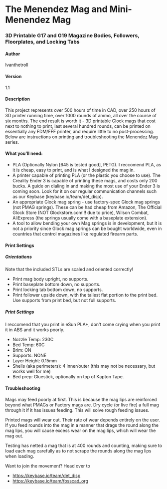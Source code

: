 # The Menendez Mag and Mini-Menendez Mag
### 3D Printable G17 and G19 Magazine Bodies, Followers, Floorplates, and Locking Tabs

#### Author
Ivanthetroll

#### Version
1.1

#### Description
This project represents over 500 hours of time in CAD, over 250 hours of 3D printer running time, over 1000 rounds of ammo, all over the course of six months.
The end result is worth it - 3D printable Glock mags that cost next to nothing to print, last several hundred rounds, can be printed on essentially any FDM/FFF printer, and require little to no post-processing.
Below are instructions on printing and troubleshooting the Menendez Mag series.

#### What you'll need:

* PLA (Optionally Nylon [645 is tested good], PETG).  I reccomend PLA, as it is cheap, easy to print, and is what I designed the mag in.
* A printer capable of printing PLA (or the plastic you choose to use).  The Creality Ender 3 is capable of printing these mags, and costs only 200 bucks.  A guide on dialing in and making the most use of your Ender 3 is coming soon. Look for it on our regular communication channels such as our Keybase (keybase.io/team/det_disp).
* An appropriate Glock mag spring - use factory-spec Glock mag springs (not PMAG springs).  These can be had cheap from Amazon, The Official Glock Store (NOT Glockstore.com!!! due to price), Wilson Combat, AliExpress (the springs usually come with a baseplate extension).
* A tool to allow bending your own Mag springs is in development, but it is not a priority since Glock mag springs can be bought worldwide, even in countries that control magazines like regulated firearm parts.
		
#### Print Settings

##### Orientations
Note that the included STLs are scaled and oriented correctly!
* Print mag body upright, no supports.
* Print baseplate bottom down, no supports.
* Print locking tab bottom down, no supports.
* Print follower upside down, with the tallest flat portion to the print bed.  Use supports from print bed, but not full supports.
	
##### Print Settings
I reccomend that you print in eSun PLA+, don't come crying when you print it in ABS and it works poorly.
		 
* Nozzle Temp: 230C
* Bed Temp: 60C
* Brim: ON
* Supports: NONE
* Layer Height: 0.15mm
* Shells (aka perimeters): 4 inner/outer (this may not be necessary, but works well for me)
* Bed prep: Gluestick, optionally on top of Kapton Tape.
	
#### Troubleshooting 
Mags may feed poorly at first.  This is because the mag lips are reinforced beyond what PMAGs or Factory mags are.  Dry cycle (or live fire) a full mag through it if it has issues feeding.  This will solve rough feeding issues. 

Printed mags will wear out.  Their rate of wear depends entirely on the user.  If you feed rounds into the mag in a manner that drags the round along the mag lips, you will cause excess wear on the mag lips, which will wear the mag out.

Testing has netted a mag that is at 400 rounds and counting, making sure to load each mag carefully as to not scrape the rounds along the mag lips when loading.
		 

Want to join the movement?  Head over to 
* https://keybase.io/team/det_disp 
* https://keybase.io/team/fosscad_org

